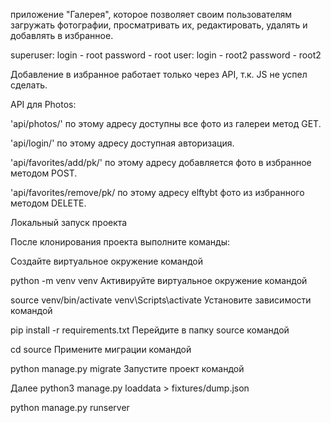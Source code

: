 приложение "Галерея", которое позволяет своим пользователям загружать фотографии, просматривать их,
редактировать, удалять и добавлять в избранное.


superuser: login - root password - root
user: login - root2 password - root2

Добавление в избранное работает только через API, т.к. JS не успел сделать.

API для Photos:

'api/photos/' по этому адресу доступны все фото из галереи метод GET.

'api/login/' по этому адресу доступная авторизация.

'api/favorites/add/pk/' по этому адресу добавляется фото в избранное методом POST.

'api/favorites/remove/pk/ по этому адресу elftybt фото из избранного методом DELETE.


Локальный запуск проекта

После клонирования проекта выполните команды:

Создайте виртуальное окружение командой

python -m venv venv
Активируйте виртуальное окружение командой

source venv/bin/activate
venv\Scripts\activate
Установите зависимости командой

pip install -r requirements.txt
Перейдите в папку source командой

cd source
Примените миграции командой

python manage.py migrate
Запустите проект командой

Далее 
python3 manage.py loaddata > fixtures/dump.json

python manage.py runserver



